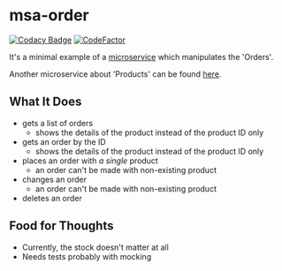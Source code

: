 # msa-order

[![Codacy Badge](https://app.codacy.com/project/badge/Grade/6455043597634783990037b79e0b7fe9)](https://app.codacy.com/gh/Attacktive/msa-order/dashboard?utm_source=gh&utm_medium=referral&utm_content=&utm_campaign=Badge_grade)
[![CodeFactor](https://www.codefactor.io/repository/github/attacktive/msa-order/badge)](https://www.codefactor.io/repository/github/attacktive/msa-order)

It's a minimal example of a [microservice](https://en.wikipedia.org/wiki/Microservices) which manipulates the 'Orders'.

Another microservice about 'Products' can be found [here](https://github.com/Attacktive/msa-product).

## What It Does

- gets a list of orders
  - shows the details of the product instead of the product ID only
- gets an order by the ID
  - shows the details of the product instead of the product ID only
- places an order with *a single* product
  - an order can't be made with non-existing product
- changes an order
  - an order can't be made with non-existing product
- deletes an order

## Food for Thoughts

- Currently, the stock doesn't matter at all
- Needs tests probably with mocking
